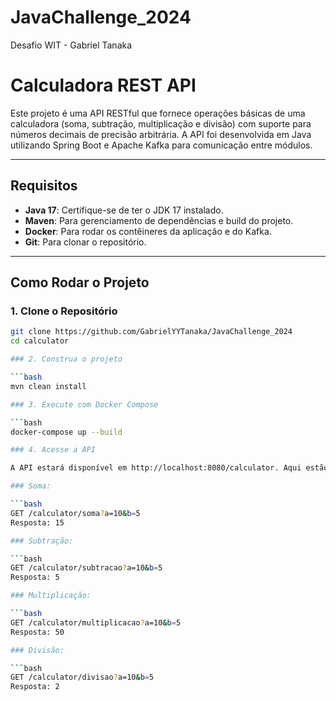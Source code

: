 # JavaChallenge_2024
Desafio WIT - Gabriel Tanaka

# Calculadora REST API

Este projeto é uma API RESTful que fornece operações básicas de uma calculadora (soma, subtração, multiplicação e divisão) com suporte para números decimais de precisão arbitrária. A API foi desenvolvida em Java utilizando Spring Boot e Apache Kafka para comunicação entre módulos.

---

## Requisitos

- **Java 17**: Certifique-se de ter o JDK 17 instalado.
- **Maven**: Para gerenciamento de dependências e build do projeto.
- **Docker**: Para rodar os contêineres da aplicação e do Kafka.
- **Git**: Para clonar o repositório.

---

## Como Rodar o Projeto

### 1. Clone o Repositório

```bash
git clone https://github.com/GabrielYYTanaka/JavaChallenge_2024
cd calculator

### 2. Construa o projeto

```bash
mvn clean install

### 3. Execute com Docker Compose

```bash
docker-compose up --build

### 4. Acesse a API

A API estará disponível em http://localhost:8080/calculator. Aqui estão os endpoints disponíveis:

### Soma:

```bash
GET /calculator/soma?a=10&b=5
Resposta: 15

### Subtração:

```bash
GET /calculator/subtracao?a=10&b=5
Resposta: 5

### Multiplicação:

```bash
GET /calculator/multiplicacao?a=10&b=5
Resposta: 50

### Divisão:

```bash
GET /calculator/divisao?a=10&b=5
Resposta: 2